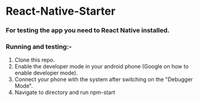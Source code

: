 # React-Native-Starter


### For testing the app you need to React Native installed.

### Running and testing:-
 1. Clone this repo.
 2. Enable the developer mode in your android phone (Google on how to enable developer mode).
 3. Connect your phone with the system after switching on the "Debugger Mode".
 4. Navigate to directory and run npm-start
